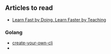 
## Articles to read

* [Learn Fast by Doing. Learn Faster by Teaching](https://medium.com/@_erikaybar/learn-fast-by-doing-learn-faster-by-teaching-5b669c71dc03)

### Golang 
* [create-your-own-cli](https://itnext.io/how-to-create-your-own-cli-with-golang-3c50727ac608)
* 
<!--stackedit_data:
eyJoaXN0b3J5IjpbNzYyMjg2NzksLTExMDMwMDA5OTRdfQ==
-->
